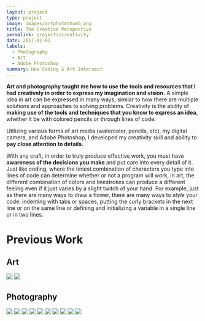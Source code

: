 ```yaml
---
layout: project
type: project
image: images/artphotothumb.png
title: The Creative Perspective
permalink: projects/creativity
date: 2017-01-01
labels:
  - Photography
  - Art
  - Adobe Photoshop
summary: How Coding & Art Intersect
---
```


**Art and photography taught me how to use the tools and resources that I had creatively in order to express my imagination and vision.**  A simple idea in art can be expressed in many ways, similar to how there are multiple solutions and approaches to solving problems.  Creativity is the ability of **making use of the tools and techniques that you know to express an idea**, whether it be with colored pencils or through lines of code.

Utilizing various forms of art media (watercolor, pencils, etc), my digital camera, and Adobe Photoshop, I developed my creativity skill and ability to **pay close attention to details.** 

With any craft, in order to truly produce effective work, you must have **awareness of the decisions you make** and put care into every detail of it. Just like coding, where the tiniest combination of characters you type into lines of code can determine whether or not a program will work, in art, the different combination of colors and linestrokes can produce a different feeling even if it just varies by a slight twitch of your hand. For example, just as there are many ways to draw a flower, there are many ways to *style* your code: indenting with tabs or spaces, putting the curly brackets in the next line or on the same line or defining and initializing a variable in a single line or in two lines.

# Previous Work 
## Art
<img class="ui centered image" src="../images/gd14.png">
<img class="ui centered image" src="../images/gd15.png">

## Photography
<img class="ui centered image" src="../images/gd25.png">
<img class="ui centered image" src="../images/gd16.png">
<img class="ui centered image" src="../images/gd17.png">
<img class="ui centered image" src="../images/gd18.png">
<img class="ui centered image" src="../images/gd19.png">
<img class="ui centered image" src="../images/gd20.png">
<img class="ui centered image" src="../images/gd21.png">
<img class="ui centered image" src="../images/gd22.png">
<img class="ui centered image" src="../images/gd23.png">
<img class="ui centered image" src="../images/gd24.png">


